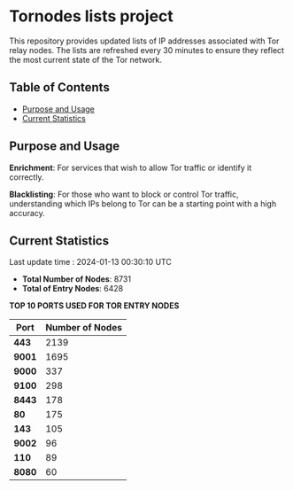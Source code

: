 # Tornodes lists project

This repository provides updated lists of IP addresses associated with Tor relay nodes. The lists are refreshed every 30 minutes to ensure they reflect the most current state of the Tor network.

## Table of Contents

- [Purpose and Usage](#purpose-and-usage)
- [Current Statistics](#current-statistics)


## Purpose and Usage

**Enrichment**: For services that wish to allow Tor traffic or identify it correctly.

**Blacklisting**: For those who want to block or control Tor traffic, understanding which IPs belong to Tor can be a starting point with a high accuracy.

## Current Statistics

Last update time : 2024-01-13 00:30:10 UTC

- **Total Number of Nodes**: 8731
- **Total of Entry Nodes**: 6428

**TOP 10 PORTS USED FOR TOR ENTRY NODES**

| **Port** | **Number of Nodes** |
|------|-----------------|
| **443**   | 2139  |
| **9001**   | 1695  |
| **9000**   | 337  |
| **9100**   | 298  |
| **8443**   | 178  |
| **80**   | 175  |
| **143**   | 105  |
| **9002**   | 96  |
| **110**   | 89  |
| **8080**   | 60  |

